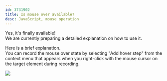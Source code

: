 ```yaml
---
id: 3731902
title: Is mouse over available?
desc: JavaScript, mouse operation
---
```


Yes, it's finally available! <br> We are currently preparing a detailed explanation on how to use it.

Here is a brief explanation. <br> You can record the mouse over state by selecting "Add hover step" from the context menu that appears when you right-click with the mouse cursor on the target element during recording.

![](https://downloads.intercomcdn.com/i/o/197356732/7786a9274fdd4d9a6716f314/%E3%82%B9%E3%82%AF%E3%83%AA%E3%83%BC%E3%83%B3%E3%82%B7%E3%83%A7%E3%83%83%E3%83%88+2020-04-01+10.27.11.png)
